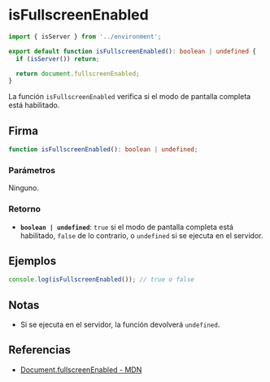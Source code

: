 # isFullscreenEnabled

```typescript
import { isServer } from '../environment';

export default function isFullscreenEnabled(): boolean | undefined {
  if (isServer()) return;

  return document.fullscreenEnabled;
}
```

La función `isFullscreenEnabled` verifica si el modo de pantalla completa está habilitado.

## Firma

```typescript
function isFullscreenEnabled(): boolean | undefined;
```

### Parámetros

Ninguno.

### Retorno

- **`boolean | undefined`**: `true` si el modo de pantalla completa está habilitado, `false` de lo contrario, o `undefined` si se ejecuta en el servidor.

## Ejemplos

```typescript
console.log(isFullscreenEnabled()); // true o false
```

## Notas

- Si se ejecuta en el servidor, la función devolverá `undefined`.

## Referencias

- [Document.fullscreenEnabled - MDN](https://developer.mozilla.org/en-US/docs/Web/API/Document/fullscreenEnabled)
